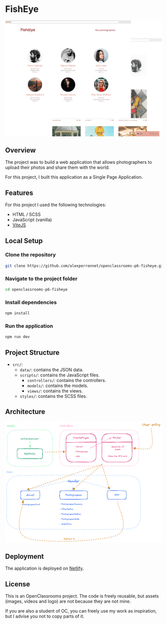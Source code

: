 # FishEye

![Preview](assets/preview.png)

## Overview

The project was to build a web application that allows photographers to upload their photos and share them with the world.

For this project, I built this application as a Single Page Application.

## Features

For this project I used the following technologies:

- HTML / SCSS
- JavaScript (vanilla)
- [ViteJS](https://vitejs.dev/)

## Local Setup

### Clone the repository

```bash
git clone https://github.com/alexperronnet/openclassrooms-p6-fisheye.git
```

### Navigate to the project folder

```bash
cd openclassrooms-p6-fisheye
```

### Install dependencies

```bash
npm install
```

### Run the application

```bash
npm run dev
```

## Project Structure

- `src/`:
  - `data/`: contains the JSON data.
  - `scripts/`: contains the JavaScript files.
    - `controllers/`: contains the controllers.
    - `models/`: contains the models.
    - `views/`: contains the views.
  - `styles/`: contains the SCSS files.

## Architecture

![Architecture](assets/diagram.png)

## Deployment

The application is deployed on [Netlify](https://www.netlify.com/).

## License

This is an OpenClassrooms project. The code is freely reusable, but assets (images, videos and logo) are not because they are not mine.

If you are also a student of OC, you can freely use my work as inspiration, but I advise you not to copy parts of it.

